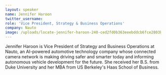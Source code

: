 ```yaml
---
layout: speaker
name: Jennifer Haroon
twitter_username: 
role: 'Vice President, Strategy & Business Operations'
company: Nauto
image: /uploads/locate-jennifer-haroon-240-ced2fd0b363eeebddcb6fce2803b1167.jpg
---
```


Jennifer Haroon is Vice President of Strategy and Business Operations at Nauto, an AI-&shy;powered automotive technology company whose connected camera network is making driving safer and smarter today and informing autonomous vehicle development for the future. She received her B.S. from Duke University and her MBA from US Berkeley's Haas School of Business.